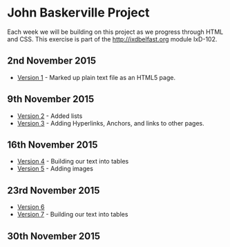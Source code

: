 John Baskerville Project
========================

Each week we will be building on this project as we progress through HTML and CSS. This exercise is part of the <hef>http://ixdbelfast.org</hef> module IxD-102.

2nd November 2015
-----------------

- [Version 1](https://amygrahamie.github.io/John-Baskerville/version1.html) - Marked up plain text file as an HTML5 page.

9th November 2015
-----------------

- [Version 2](https://amygrahamie.github.io/John-Baskerville/version2.html) - Added lists
- [Version 3](https://amygrahamie.github.io/John-Baskerville/version3.html) - Adding Hyperlinks, Anchors, and links to other pages.

16th November 2015
------------------
- [Version 4](https://amygrahamie.github.io/John-Baskerville/version4.html) - Building our text into tables
- [Version 5](https://amygrahamie.github.io/John-Baskerville/version5.html) - Adding images

23rd November 2015
------------------
- [Version 6](https://amygrahamie.github.io/John-Baskerville/version6.html)
- [Version 7](https://amygrahamie.github.io/John-Baskerville/version7.html) - Building our text into tables

30th November 2015
------------------
